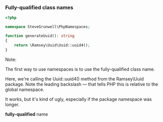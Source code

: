 ### Fully-qualified class names

```php
<?php

namespace SteveGrunwell\PhpNamespaces;

function generateUuid(): string
{
    return \Ramsey\Uuid\Uuid::uuid4();
}
```

Note:

The first way to use namespaces is to use the fully-qualified class name.

Here, we're calling the Uuid::uuid4() method from the Ramsey\Uuid package. Note the leading backslash — that tells PHP this is relative to the global namespace.

It works, but it's kind of ugly, especially if the package namespace was longer.

**fully-qualified** name

